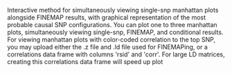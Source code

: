 Interactive method for simultaneously viewing single-snp manhattan plots alongside FINEMAP results, with graphical representation of the most probable causal SNP configurations. You can plot one to three manhattan plots, simultaneously viewing single-snp, FINEMAP, and conditional results. For viewing manhattan plots with color-coded correlation to the top SNP, you may upload either the .z file and .ld file used for FINEMAPing, or a correlations data frame with columns 'rsid' and 'corr'. For large LD matrices, creating this correlations data frame will speed up plot 